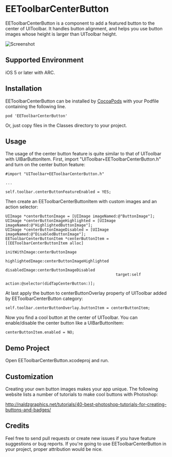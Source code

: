 EEToolbarCenterButton
=============

EEToolbarCenterButton is a component to add a featured button to the center of UIToolbar. It handles button alignment, and helps you use button images whose height is larger than UIToolbar height.

![Screenshot](https://raw.github.com/el-eleven/EEToolbarCenterButton/master/Images/Screenshot.jpg)

Supported Environment
-----------
iOS 5 or later with ARC.

Installation
-----------
EEToolbarCenterButton can be installed by [CocoaPods](http://cocoapods.org/) with your Podfile containing the following line.

    pod 'EEToolbarCenterButton'

Or, just copy files in the Classes directory to your project.

Usage
-----------

The usage of the center button feature is quite similar to that of UIToolbar with UIBarButtonItem. First, import "UIToolbar+EEToolbarCenterButton.h" and turn on the center button feature:

	#import "UIToolbar+EEToolbarCenterButton.h"
	
	...
	
	self.toolbar.centerButtonFeatureEnabled = YES;

Then create an EEToolbarCenterButtonItem with custom images and an action selector:

    UIImage *centerButtonImage = [UIImage imageNamed:@"ButtonImage"];
    UIImage *centerButtonImageHighlighted = [UIImage imageNamed:@"HighlightedButtonImage"];
    UIImage *centerButtonImageDisabled = [UIImage imageNamed:@"DisabledButtonImage"];
    EEToolbarCenterButtonItem *centerButtonItem = [[EEToolbarCenterButtonItem alloc] 
                                                    initWithImage:centerButtonImage
                                                    highlightedImage:centerButtonImageHighlighted
                                                    disabledImage:centerButtonImageDisabled
                                                    target:self
                                                    action:@selector(didTapCenterButton:)];

At last apply the button to centerButtonOverlay property of UIToolbar added by EEToolbarCenterButton category:

    self.toolbar.centerButtonOverlay.buttonItem = centerButtonItem;

Now you find a cool button at the center of UIToolbar. You can enable/disable the center button like a UIBarButtonItem:

    centerButtonItem.enabled = NO;
    

Demo Project
-----------
Open EEToolbarCenterButton.xcodeproj and run.


Customization
-----------

Creating your own button images makes your app unique. The following website lists a number of tutorials to make cool buttons with Photoshop:

http://naldzgraphics.net/tutorials/40-best-photoshop-tutorials-for-creating-buttons-and-badges/

Credits
-----------

Feel free to send pull requests or create new issues if you have feature suggestions or bug reports. If you're going to use EEToolbarCenterButton in your project, proper attribution would be nice.
